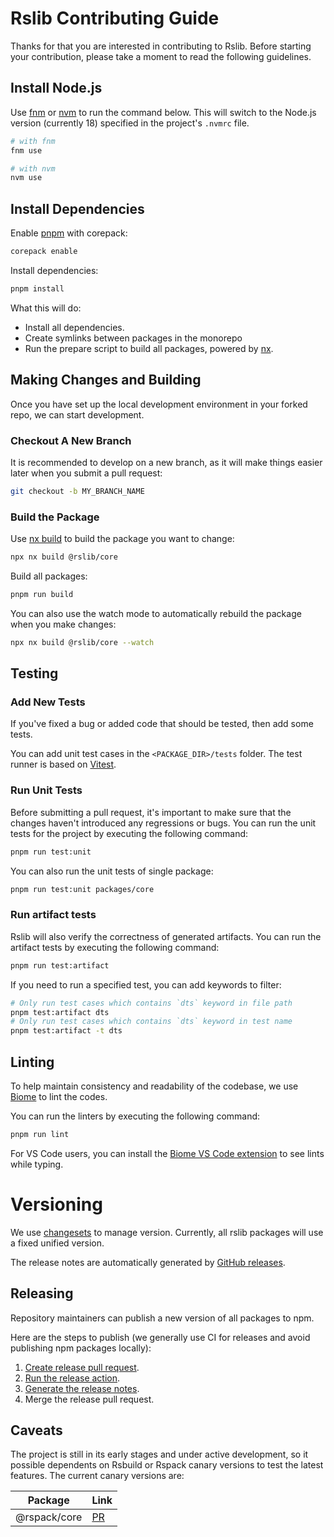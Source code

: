 # Rslib Contributing Guide

Thanks for that you are interested in contributing to Rslib. Before starting your contribution, please take a moment to read the following guidelines.

## Install Node.js

Use [fnm](https://github.com/Schniz/fnm) or [nvm](https://github.com/nvm-sh/nvm) to run the command below. This will switch to the Node.js version (currently 18) specified in the project's `.nvmrc` file.

```bash
# with fnm
fnm use

# with nvm
nvm use
```

## Install Dependencies

Enable [pnpm](https://pnpm.io/) with corepack:

```bash
corepack enable
```

Install dependencies:

```bash
pnpm install
```

What this will do:

- Install all dependencies.
- Create symlinks between packages in the monorepo
- Run the prepare script to build all packages, powered by [nx](https://nx.dev/).

## Making Changes and Building

Once you have set up the local development environment in your forked repo, we can start development.

### Checkout A New Branch

It is recommended to develop on a new branch, as it will make things easier later when you submit a pull request:

```sh
git checkout -b MY_BRANCH_NAME
```

### Build the Package

Use [nx build](https://nx.dev/nx-api/nx/documents/run) to build the package you want to change:

```sh
npx nx build @rslib/core
```

Build all packages:

```sh
pnpm run build
```

You can also use the watch mode to automatically rebuild the package when you make changes:

```sh
npx nx build @rslib/core --watch
```

## Testing

### Add New Tests

If you've fixed a bug or added code that should be tested, then add some tests.

You can add unit test cases in the `<PACKAGE_DIR>/tests` folder. The test runner is based on [Vitest](https://vitest.dev/).

### Run Unit Tests

Before submitting a pull request, it's important to make sure that the changes haven't introduced any regressions or bugs. You can run the unit tests for the project by executing the following command:

```sh
pnpm run test:unit
```

You can also run the unit tests of single package:

```sh
pnpm run test:unit packages/core
```

### Run artifact tests

Rslib will also verify the correctness of generated artifacts. You can run the artifact tests by executing the following command:

```sh
pnpm run test:artifact
```

If you need to run a specified test, you can add keywords to filter:

```sh
# Only run test cases which contains `dts` keyword in file path
pnpm test:artifact dts
# Only run test cases which contains `dts` keyword in test name
pnpm test:artifact -t dts
```

## Linting

To help maintain consistency and readability of the codebase, we use [Biome](https://github.com/biomejs/biome) to lint the codes.

You can run the linters by executing the following command:

```sh
pnpm run lint
```

For VS Code users, you can install the [Biome VS Code extension](https://marketplace.visualstudio.com/items?itemName=biomejs.biome) to see lints while typing.

# Versioning

We use [changesets](https://github.com/changesets/changesets) to manage version. Currently, all rslib packages will use a fixed unified version.

The release notes are automatically generated by [GitHub releases](https://github.com/web-infra-dev/rslib/releases).

## Releasing

Repository maintainers can publish a new version of all packages to npm.

Here are the steps to publish (we generally use CI for releases and avoid publishing npm packages locally):

1. [Create release pull request](https://github.com/web-infra-dev/rslib/actions/workflows/release-pull-request.yml).
2. [Run the release action](https://github.com/web-infra-dev/rslib/actions/workflows/release.yml).
3. [Generate the release notes](https://github.com/web-infra-dev/rslib/releases).
4. Merge the release pull request.

## Caveats

The project is still in its early stages and under active development, so it possible dependents on Rsbuild or Rspack canary versions to test the latest features. The current canary versions are:

| Package      | Link                                                    |
| ------------ | ------------------------------------------------------- |
| @rspack/core | [PR](https://github.com/web-infra-dev/rspack/pull/7587) |
